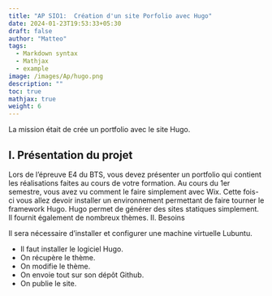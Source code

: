 ```yaml
---
title: "AP SIO1:  Création d'un site Porfolio avec Hugo"
date: 2024-01-23T19:53:33+05:30
draft: false
author: "Matteo"
tags:
  - Markdown syntax
  - Mathjax
  - example
image: /images/Ap/hugo.png
description: ""
toc: true
mathjax: true
weight: 6
---
```

La mission était de crée un portfolio avec le site Hugo.

## I. Présentation du projet

Lors de l’épreuve E4 du BTS, vous devez présenter un portfolio qui contient les réalisations faites au cours de votre formation. Au cours du 1er semestre, vous avez vu comment le faire simplement avec Wix. Cette fois-ci vous allez devoir installer un environnement permettant de faire tourner le framework Hugo. Hugo permet de générer des sites statiques simplement. Il fournit également de nombreux thèmes.
II. Besoins

Il sera nécessaire d’installer et configurer une machine virtuelle Lubuntu.

- Il faut installer le logiciel Hugo.
- On récupère le thème.
- On modifie le thème.
- On envoie tout sur son dépôt Github.
- On publie le site.

